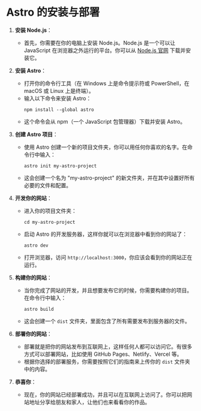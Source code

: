 # Astro 的安装与部署

1. **安装 Node.js**：
   - 首先，你需要在你的电脑上安装 Node.js。Node.js 是一个可以让 JavaScript 在浏览器之外运行的平台。你可以从 [Node.js 官网](https://nodejs.org/) 下载并安装它。

2. **安装 Astro**：
   - 打开你的命令行工具（在 Windows 上是命令提示符或 PowerShell，在 macOS 或 Linux 上是终端）。
   - 输入以下命令来安装 Astro：
     ```
     npm install --global astro
     ```
   - 这个命令会从 npm（一个 JavaScript 包管理器）下载并安装 Astro。

3. **创建 Astro 项目**：
   - 使用 Astro 创建一个新的项目文件夹，你可以用任何你喜欢的名字。在命令行中输入：
     ```
     astro init my-astro-project
     ```
   - 这会创建一个名为 "my-astro-project" 的新文件夹，并在其中设置好所有必要的文件和配置。

4. **开发你的网站**：
   - 进入你的项目文件夹：
     ```
     cd my-astro-project
     ```
   - 启动 Astro 的开发服务器，这样你就可以在浏览器中看到你的网站了：
     ```
     astro dev
     ```
   - 打开浏览器，访问 `http://localhost:3000`，你应该会看到你的网站正在运行。

5. **构建你的网站**：
   - 当你完成了网站的开发，并且想要发布它的时候，你需要构建你的项目。在命令行中输入：
     ```
     astro build
     ```
   - 这会创建一个 `dist` 文件夹，里面包含了所有需要发布到服务器的文件。

6. **部署你的网站**：
   - 部署就是把你的网站发布到互联网上，这样任何人都可以访问它。有很多方式可以部署网站，比如使用 GitHub Pages、Netlify、Vercel 等。
   - 根据你选择的部署服务，你需要按照它们的指南来上传你的 `dist` 文件夹中的内容。

7. **恭喜你**：
   - 现在，你的网站已经部署成功，并且可以在互联网上访问了。你可以把网站地址分享给朋友和家人，让他们也来看看你的作品。
